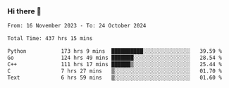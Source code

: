 ### Hi there 👋

<!--
**floyiac/floyiac** is a ✨ _special_ ✨ repository because its `README.md` (this file) appears on your GitHub profile.

Here are some ideas to get you started:

- 🔭 I’m currently working on ...
- 🌱 I’m currently learning ...
- 👯 I’m looking to collaborate on ...
- 🤔 I’m looking for help with ...
- 💬 Ask me about ...
- 📫 How to reach me: ...
- 😄 Pronouns: ...
- ⚡ Fun fact: ...
-->

<!--START_SECTION:waka-->

```txt
From: 16 November 2023 - To: 24 October 2024

Total Time: 437 hrs 15 mins

Python           173 hrs 9 mins  ██████████░░░░░░░░░░░░░░░   39.59 %
Go               124 hrs 49 mins ███████░░░░░░░░░░░░░░░░░░   28.54 %
C++              111 hrs 17 mins ██████▒░░░░░░░░░░░░░░░░░░   25.44 %
C                7 hrs 27 mins   ▒░░░░░░░░░░░░░░░░░░░░░░░░   01.70 %
Text             6 hrs 59 mins   ▒░░░░░░░░░░░░░░░░░░░░░░░░   01.60 %
```

<!--END_SECTION:waka-->

